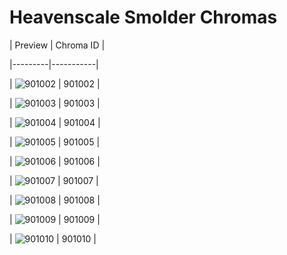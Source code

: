 # Heavenscale Smolder Chromas


| Preview | Chroma ID |

|---------|-----------|

| ![901002](https://raw.communitydragon.org/latest/plugins/rcp-be-lol-game-data/global/default/v1/champion-chroma-images/901/901002.png) | 901002 |

| ![901003](https://raw.communitydragon.org/latest/plugins/rcp-be-lol-game-data/global/default/v1/champion-chroma-images/901/901003.png) | 901003 |

| ![901004](https://raw.communitydragon.org/latest/plugins/rcp-be-lol-game-data/global/default/v1/champion-chroma-images/901/901004.png) | 901004 |

| ![901005](https://raw.communitydragon.org/latest/plugins/rcp-be-lol-game-data/global/default/v1/champion-chroma-images/901/901005.png) | 901005 |

| ![901006](https://raw.communitydragon.org/latest/plugins/rcp-be-lol-game-data/global/default/v1/champion-chroma-images/901/901006.png) | 901006 |

| ![901007](https://raw.communitydragon.org/latest/plugins/rcp-be-lol-game-data/global/default/v1/champion-chroma-images/901/901007.png) | 901007 |

| ![901008](https://raw.communitydragon.org/latest/plugins/rcp-be-lol-game-data/global/default/v1/champion-chroma-images/901/901008.png) | 901008 |

| ![901009](https://raw.communitydragon.org/latest/plugins/rcp-be-lol-game-data/global/default/v1/champion-chroma-images/901/901009.png) | 901009 |

| ![901010](https://raw.communitydragon.org/latest/plugins/rcp-be-lol-game-data/global/default/v1/champion-chroma-images/901/901010.png) | 901010 |